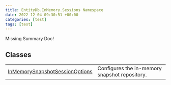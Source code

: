 ```yaml
---
title: EntityDb.InMemory.Sessions Namespace
date: 2022-12-04 09:30:51 +00:00
categories: [test]
tags: [test]
---
```


Missing Summary Doc!
## Classes
<table><tr><td><!--/posts/dotnet-entitydb-inmemory-sessions-inmemorysnapshotsessionoptions--><a href='#'>InMemorySnapshotSessionOptions</a></td><td>
Configures the in-memory snapshot repository.
</td></tr></table>
